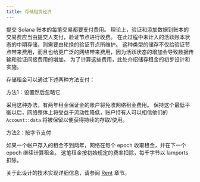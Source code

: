 ```yaml
---
title: 存储租赁经济
---
```


提交 Solana 账本的每笔交易都要支付费用。 理论上，验证和添加数据到账本的交易费应当由提交人支付，验证节点进行收费。 在此过程中未计入的活跃账本状态的中期存储，则需要由轮换的验证节点所维护。 这种类型的储存不仅给验证节点带来费用，而且也给更广泛的网络带来费用，因为活跃状态的增加会导致数据传输和验证间接费用的增加。 为了计算这些费用，此处介绍储存租金的初步设计和实施。

存储租金可以通过下述两种方法支付：

方法1：设置然后忽略它

采用这种办法，有两年租金保证金的账户将免收网络租金费用。 保持这个最低平衡以后，网络整体上将受益于流动性降低，账户持有人可以相信他们的 `Account::data` 将被保留以便获得持续的存取/使用。

方法2：按字节支付

如果一个帐户存入的租金不到两年，网络在每个 epoch 收取租金，并在下一个 epoch 继续计算租金。 这笔租金按初始规定的费率扣除，每千字节以 lamports 扣除。

关于此设计的技术实现详细信息，请参阅 [Rent](../rent.md) 章节。
